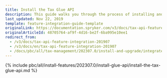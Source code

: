 ```yaml
---
title: Install the Tax Glue API
description: This guide walks you through the process of installing and configuring the Product Tax Sets API feature in your project.
last_updated: Nov 22, 2019
template: feature-integration-guide-template
originalLink: https://documentation.spryker.com/v3/docs/tax-api-feature-integration-201907
originalArticleId: 48705764-af9f-4d16-be2f-6ba995e10ee1
redirect_from:
  - /v3/docs/tax-api-feature-integration-201907
  - /v3/docs/en/tax-api-feature-integration-201907
  - /docs/pbc/all/tax-management/202307.0/install-and-upgrade/integrate-the-tax-glue-api.html
---
```


{% include pbc/all/install-features/202307.0/install-glue-api/install-the-tax-glue-api.md %} <!-- To edit, see /_includes/pbc/all/install-features/202307.0/install-glue-api/install-the-tax-glue-api.md -->
